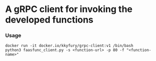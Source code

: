 
# A gRPC client for invoking the developed functions

### Usage

    docker run -it docker.io/kkyfury/grpc-client:v1 /bin/bash
    python3 faasfunc_client.py -s <function-url> -p 80 -f "<function-name>"